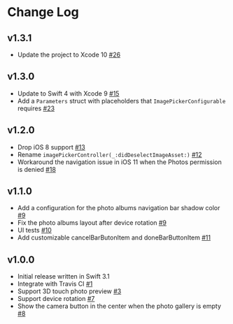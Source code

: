 # Change Log

## v1.3.1

* Update the project to Xcode 10 [#26](https://github.com/carousell/pickle/pull/26)

## v1.3.0

* Update to Swift 4 with Xcode 9 [#15](https://github.com/carousell/pickle/pull/15)
* Add a `Parameters` struct with placeholders that `ImagePickerConfigurable` requires [#23](https://github.com/carousell/pickle/pull/23)

## v1.2.0

* Drop iOS 8 support [#13](https://github.com/carousell/pickle/pull/13)
* Rename `imagePickerController(_:didDeselectImageAsset:)` [#12](https://github.com/carousell/pickle/pull/12)
* Workaround the navigation issue in iOS 11 when the Photos permission is denied [#18](https://github.com/carousell/pickle/pull/18)

## v1.1.0

* Add a configuration for the photo albums navigation bar shadow color [#9](https://github.com/carousell/pickle/pull/9)
* Fix the photo albums layout after device rotation [#9](https://github.com/carousell/pickle/pull/9)
* UI tests [#10](https://github.com/carousell/pickle/pull/10)
* Add customizable cancelBarButonItem and doneBarButtonItem [#11](https://github.com/carousell/pickle/pull/11)

## v1.0.0

* Initial release written in Swift 3.1
* Integrate with Travis CI [#1](https://github.com/carousell/pickle/pull/1)
* Support 3D touch photo preview [#3](https://github.com/carousell/pickle/pull/3)
* Support device rotation [#7](https://github.com/carousell/pickle/pull/7)
* Show the camera button in the center when the photo gallery is empty [#8](https://github.com/carousell/pickle/pull/8)
